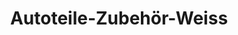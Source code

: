 ---
title: "Autoteile-Zubehör-Weiss"
url: /bad-fallingbostel/autoteile-zubehoer-weiss/
shop: Autoteile
---